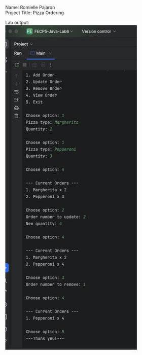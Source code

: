 Name: Romielle Pajaron <br/>
Project Title: Pizza Ordering <br/>


Lab output: <br/>
![lab6-output](https://github.com/rdpajaron/FECP-Java-Session1-PizzaOrdering/blob/main/lab6-output.png)
